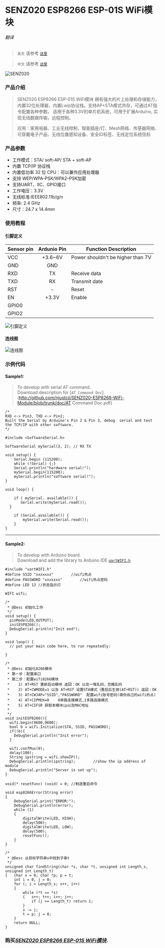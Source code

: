 # SENZ020 ESP8266 ESP-01S WiFi模块

###### 翻译

> `英文` 请参考 [`这里`](https://github.com/njustcjj/SENZ020-ESP8266-WiFi-Module/blob/master/README.md)

> `中文` 请参考 [`这里`](https://github.com/njustcjj/SENZ020-ESP8266-WiFi-Module/blob/master/README_CN.md)

![](https://github.com/njustcjj/SENZ020-ESP8266-WiFi-Module/blob/master/pic/SENZ020.jpg "SENZ020")
 

### 产品介绍

> SENZ020 ESP8266 ESP-01S WiFi模块 拥有强大的片上处理和存储能力，内置32位处理器，内置Lwip协议栈。支持AP+STA模式共存，可通过AT指令配置各种参数。
> 适用于各种3.3V的单片机系统，可用于扩展Arduino, 实现无线数据传输，远程控制。
>
> 应用：家用电器、工业无线控制、智能插座/灯、Mesh网络、传感器网络、可穿戴电子产品、无线位置感知设备、安全ID标签、无线定位系统信标

### 产品参数

- 工作模式：STA/ soft-AP/ STA + soft-AP
- 内置 TCP/IP 协议栈
- 内置低功率 32 位 CPU：可以兼作应用处理器
- 支持 WEP/WPA-PSK/WPA2–PSK加密
- 支持UART、IIC、GPIO接口
- 工作电压：3.3V
- 无线标准:IEEE802.11b/g/n
- 频率: 2.4 GHz
- 尺寸：24.7 x 14.4mm

### 使用教程

#### 引脚定义

|Sensor pin|Ardunio Pin|Function Description|
|-|:-:|-|
|VCC|+3.6~6V|Power shouldn't be higher than 7V|
|GND|GND||
|RXD|TX|Receive data|
|TXD|RX|Transmit date|
|RST|-|Reset|
|EN|+3.3V|Enable|
|GPIO0|||
|GPIO2|||


![](https://github.com/njustcjj/SENZ020-ESP8266-WiFi-Module/blob/master/pic/SENZ020_pin.jpg "引脚定义") 


#### 连线图

![](https://github.com/njustcjj/SENZ020-ESP8266-WiFi-Module/blob/master/pic/SENZ020_connect.PNG "连线图") 


### 示例代码

#### Sample1:

> To develop with serial AT command.  
> Download description for [`AT Command Doc`](http://github.com/njustcjj/SENZ020-ESP8266-WiFi-Module/blob/trunk/doc/AT Command Doc.pdf)

	/*
	RXD <-> Pin3, TXD <-> Pin2;
	Built the Serial by Arduino's Pin 2 & Pin 3, debug  serial and test the TCP/IP with other software.
	*/

	#include <SoftwareSerial.h>

	SoftwareSerial mySerial(3, 2); // RX TX

	void setup() {
	    Serial.begin (115200);
	    while (!Serial) {;}
	    Serial.println("hardware serial!");
	    mySerial.begin(115200);
	    mySerial.println("software serial!");
	}

	void loop() {

	    if ( mySerial. available()) {
	       Serial.write(mySerial.read());
	  }

	    if (Serial.available()) {
	        mySerial.write(Serial.read());
	    }
	}

---

#### Sample2:

> To develop with Arduino board.  
> Download and add the library to Arduino  IDE [`uartWIFI.h`](http://github.com/njustcjj/SENZ020-ESP8266-WiFi-Module/blob/trunk/lib/uartWIFI.zip)

	#include "uartWIFI.h"
	#define SSID "xxxxxxx"        //wifi热点
	#define PASSWORD "xxxxxxx"        //wifi热点密码
	#define LED 13 //状态指示灯

	WIFI wifi;

	/*
	 * @Desc 初始化工作
	 */
	void setup() {
	  pinMode(LED,OUTPUT);
	  initESP8266();
	  DebugSerial.println("Init end");
	}

	void loop() {
	  // put your main code here, to run repeatedly:

	}

	/*
	 * @Desc 初始化8266模块 
	 * 第一步：配置串口
	 * 第二步：配置wifi8266模块
	 *    1) AT+RST 重新启动模块 返回：OK 以及一堆乱码，忽略乱码
	 *    2) AT+CWMODE=1 以及 AT+RST 设置STA模式（重启后生效(AT+RST)) 返回：OK
	 *    3) AT+CWJAP="SSID","PASSWORD"  配置wifi账号密码(填你自己的wifi热点)
	 *    4) AT+CIPMUX=0    0单路连接模式,1多路连接模式
	 *    5) AT+CIFSR 获取本模块ip以及MAC地址
	 *    
	 */
	void initESP8266(){
	  wifi.begin(9600,9600);
	  bool b = wifi.Initialize(STA, SSID, PASSWORD);
	  if(!b){
	    DebugSerial.println("Init error");
	  }

	  wifi.confMux(0);
	  delay(100);
	  String ipstring = wifi.showIP();
	  DebugSerial.println(ipstring);        //show the ip address of module
	  DebugSerial.println("Server is set up");
	}

	void(* resetFunc) (void) = 0; //制造重启命令

	void esp8266Error(String error)
	{
	    DebugSerial.print("ERROR:");
	    DebugSerial.println(error);
	    while (1)
	    {
	        digitalWrite(LED, HIGH);
	        delay(500);
	        digitalWrite(LED, LOW);
	        delay(500);
	        resetFunc();
	    }
	}

	/*
	 * @Desc 从目标字符串s中找到子串t 
	 */
	unsigned char findString(char *s, char *t, unsigned int Length_s, unsigned int Length_t)
	{   char x = 0; char *p; p = t;
	    int i = 0, j = 0;
	    for (; i < Length_s; s++, i++)
	    {
	        while (*t == *s)
	        {   s++; t++; i++; j++;
	            if (j >= Length_t) return 1;
	        }
	        s -= j;
	        t = p; j = 0;
	    }
	    return NULL;
	}


### 购买[*SENZ020 ESP8266 ESP-01S WiFi模块*](https://www.ebay.com/itm/263742872631?ssPageName=STRK:MESELX:IT&_trksid=p3984.m1558.l2649).
